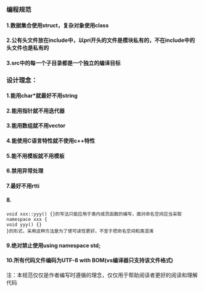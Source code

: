 ### 编程规范

#### 1.数据集合使用struct，复杂对象使用class
#### 2.公有头文件放在include中，以pri开头的文件是模块私有的，不在include中的头文件也是私有的
#### 3.src中的每一个子目录都是一个独立的编译目标

### 设计理念：

#### 1.能用char\*就最好不用string

#### 2.能用指针就不用迭代器

#### 3.能用数组就不用vector

#### 4.能使用C语言特性就不使用c++特性

#### 5.能不用模板就不用模板

#### 6.禁用异常处理

#### 7.最好不用rtti

#### 8.

	void xxx::yyy() {}的写法只能应用于类内成员函数的编写，面对命名空间应当采取
	namespace xxx {
	void yyy() {}
	}的形式，采用这种方法是为了使可读性更好，不至于把命名空间和类混淆

#### 9.绝对禁止使用using namespace std;

#### 10.所有代码文件编码为UTF-8 with BOM(vs编译器只支持该文件格式)

注：本规范仅仅是作者编写时遵循的理念，仅仅用于帮助阅读者更好的阅读和理解代码
